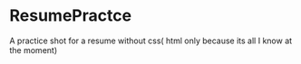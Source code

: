# ResumePractce
A practice shot for a resume without css( html only because its all I know at the moment)
